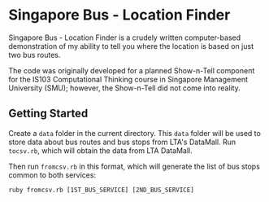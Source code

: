 # Singapore Bus - Location Finder

Singapore Bus - Location Finder is a crudely written computer-based demonstration of my ability to tell you where the location is based on just two bus routes.

The code was originally developed for a planned Show-n-Tell component for the IS103 Computational Thinking course in Singapore Management University (SMU); however, the Show-n-Tell did not come into reality.

## Getting Started

Create a `data` folder in the current directory. This `data` folder will be used to store data about bus routes and bus stops from LTA's DataMall. Run `tocsv.rb`, which will obtain the data from LTA DataMall.

Then run `fromcsv.rb` in this format, which will generate the list of bus stops common to both services:
```
ruby fromcsv.rb [1ST_BUS_SERVICE] [2ND_BUS_SERVICE]
```